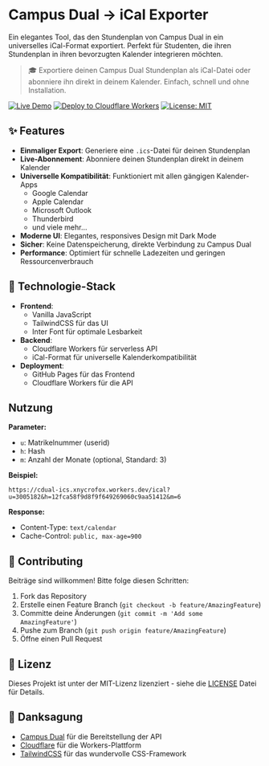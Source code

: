 # Campus Dual → iCal Exporter

Ein elegantes Tool, das den Stundenplan von Campus Dual in ein universelles iCal-Format exportiert. Perfekt für Studenten, die ihren Stundenplan in ihren bevorzugten Kalender integrieren möchten.

> 🎓 Exportiere deinen Campus Dual Stundenplan als iCal-Datei oder abonniere ihn direkt in deinem Kalender. Einfach, schnell und ohne Installation.

[![Live Demo](https://img.shields.io/badge/Live%20Demo-000000?style=flat&logo=github&logoColor=white)](https://xnycrofox.github.io/campus-dual-calendar-tool/)
[![Deploy to Cloudflare Workers](https://img.shields.io/badge/Deploy%20to%20Cloudflare%20Workers-F38020?style=flat&logo=cloudflare&logoColor=white)](https://deploy.workers.cloudflare.com/?url=https://github.com/xNycrofox/campus-dual-calendar-tool)
[![License: MIT](https://img.shields.io/badge/License-MIT-yellow.svg?style=flat)](https://opensource.org/licenses/MIT)

## ✨ Features

- **Einmaliger Export**: Generiere eine `.ics`-Datei für deinen Stundenplan
- **Live-Abonnement**: Abonniere deinen Stundenplan direkt in deinem Kalender
- **Universelle Kompatibilität**: Funktioniert mit allen gängigen Kalender-Apps
  - Google Calendar
  - Apple Calendar
  - Microsoft Outlook
  - Thunderbird
  - und viele mehr...
- **Moderne UI**: Elegantes, responsives Design mit Dark Mode
- **Sicher**: Keine Datenspeicherung, direkte Verbindung zu Campus Dual
- **Performance**: Optimiert für schnelle Ladezeiten und geringen Ressourcenverbrauch

## 🚀 Technologie-Stack

- **Frontend**:
  - Vanilla JavaScript
  - TailwindCSS für das UI
  - Inter Font für optimale Lesbarkeit
- **Backend**:
  - Cloudflare Workers für serverless API
  - iCal-Format für universelle Kalenderkompatibilität
- **Deployment**:
  - GitHub Pages für das Frontend
  - Cloudflare Workers für die API

## Nutzung

**Parameter:**
- `u`: Matrikelnummer (userid)
- `h`: Hash
- `m`: Anzahl der Monate (optional, Standard: 3)

**Beispiel:**
```
https://cdual-ics.xnycrofox.workers.dev/ical?u=3005182&h=12fca58f9d8f9f649269060c9aa51412&m=6
```

**Response:**
- Content-Type: `text/calendar`
- Cache-Control: `public, max-age=900`

## 🤝 Contributing

Beiträge sind willkommen! Bitte folge diesen Schritten:

1. Fork das Repository
2. Erstelle einen Feature Branch (`git checkout -b feature/AmazingFeature`)
3. Committe deine Änderungen (`git commit -m 'Add some AmazingFeature'`)
4. Pushe zum Branch (`git push origin feature/AmazingFeature`)
5. Öffne einen Pull Request

## 📄 Lizenz

Dieses Projekt ist unter der MIT-Lizenz lizenziert - siehe die [LICENSE](LICENSE) Datei für Details.

## 🙏 Danksagung

- [Campus Dual](https://www.campus-dual.de) für die Bereitstellung der API
- [Cloudflare](https://www.cloudflare.com) für die Workers-Plattform
- [TailwindCSS](https://tailwindcss.com) für das wundervolle CSS-Framework

